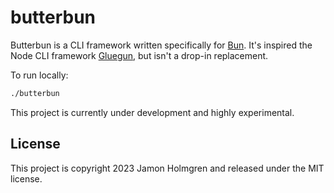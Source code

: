 # butterbun

Butterbun is a CLI framework written specifically for [Bun](https://bun.sh). It's inspired the Node CLI framework [Gluegun](https://github.com/infinitered/gluegun), but isn't a drop-in replacement.

To run locally:

```bash
./butterbun
```

This project is currently under development and highly experimental.

## License

This project is copyright 2023 Jamon Holmgren and released under the MIT license.
